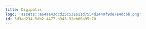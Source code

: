 ```yaml
---
title: Digipolis
logo: 'assets::a64aa43dcd25c531611d7554d2440f9de7e4dcbb.png'
id: 5d3ad234-5db2-4477-b943-92eb00a95c70
---
```

